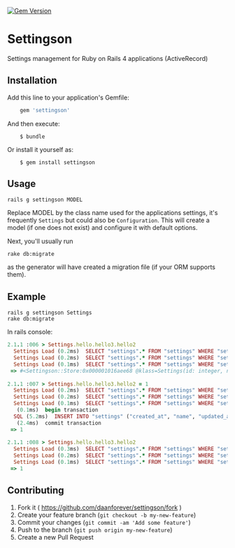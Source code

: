 [![Gem Version](https://badge.fury.io/rb/settingson.svg)](http://badge.fury.io/rb/settingson)

# Settingson

Settings management for Ruby on Rails 4 applications (ActiveRecord) 

## Installation

Add this line to your application's Gemfile:

```ruby
    gem 'settingson'
```

And then execute:

```console
    $ bundle
```

Or install it yourself as:

```console
    $ gem install settingson
```

## Usage

```console
rails g settingson MODEL
```
Replace MODEL by the class name used for the applications settings, it's frequently `Settings` but could also be `Configuration`. This will create a model (if one does not exist) and configure it with default options. 

Next, you'll usually run 
```console
rake db:migrate
``` 
as the generator will have created a migration file (if your ORM supports them).

## Example

```console
rails g settingson Settings
rake db:migrate
```

In rails console:
```ruby
2.1.1 :006 > Settings.hello.hello3.hello2
  Settings Load (0.2ms)  SELECT "settings".* FROM "settings" WHERE "settings"."name" = 'hello' LIMIT 1
  Settings Load (0.2ms)  SELECT "settings".* FROM "settings" WHERE "settings"."name" = 'hello.hello3' LIMIT 1
  Settings Load (0.1ms)  SELECT "settings".* FROM "settings" WHERE "settings"."name" = 'hello.hello3.hello2' LIMIT 1
 => #<Settingson::Store:0x000001016aee68 @klass=Settings(id: integer, name: string, value: text, created_at: datetime, updated_at: datetime), @name="hello.hello3.hello2", @value=#<Settingson::Store:0x000001016aee68 ...>>
 
2.1.1 :007 > Settings.hello.hello3.hello2 = 1
  Settings Load (0.2ms)  SELECT "settings".* FROM "settings" WHERE "settings"."name" = 'hello' LIMIT 1
  Settings Load (0.2ms)  SELECT "settings".* FROM "settings" WHERE "settings"."name" = 'hello.hello3' LIMIT 1
  Settings Load (0.1ms)  SELECT "settings".* FROM "settings" WHERE "settings"."name" = 'hello.hello3.hello2' LIMIT 1
   (0.1ms)  begin transaction
  SQL (5.2ms)  INSERT INTO "settings" ("created_at", "name", "updated_at", "value") VALUES (?, ?, ?, ?)  [["created_at", Sat, 03 May 2014 09:45:25 UTC +00:00], ["name", "hello.hello3.hello2"], ["updated_at", Sat, 03 May 2014 09:45:25 UTC +00:00], ["value", "--- 1\n...\n"]]
   (2.4ms)  commit transaction
 => 1
 
2.1.1 :008 > Settings.hello.hello3.hello2
  Settings Load (0.3ms)  SELECT "settings".* FROM "settings" WHERE "settings"."name" = 'hello' LIMIT 1
  Settings Load (0.2ms)  SELECT "settings".* FROM "settings" WHERE "settings"."name" = 'hello.hello3' LIMIT 1
  Settings Load (0.1ms)  SELECT "settings".* FROM "settings" WHERE "settings"."name" = 'hello.hello3.hello2' LIMIT 1
 => 1
 ```

## Contributing

1. Fork it ( https://github.com/daanforever/settingson/fork )
2. Create your feature branch (`git checkout -b my-new-feature`)
3. Commit your changes (`git commit -am 'Add some feature'`)
4. Push to the branch (`git push origin my-new-feature`)
5. Create a new Pull Request
